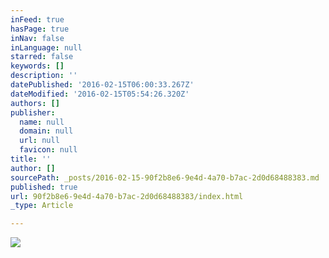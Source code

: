 ```yaml
---
inFeed: true
hasPage: true
inNav: false
inLanguage: null
starred: false
keywords: []
description: ''
datePublished: '2016-02-15T06:00:33.267Z'
dateModified: '2016-02-15T05:54:26.320Z'
authors: []
publisher:
  name: null
  domain: null
  url: null
  favicon: null
title: ''
author: []
sourcePath: _posts/2016-02-15-90f2b8e6-9e4d-4a70-b7ac-2d0d68488383.md
published: true
url: 90f2b8e6-9e4d-4a70-b7ac-2d0d68488383/index.html
_type: Article

---
```

![](https://the-grid-user-content.s3-us-west-2.amazonaws.com/0c1e602e-b595-4b61-86fc-0e4a68102ef0.png)